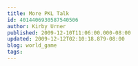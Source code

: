 ```yaml
---
title: More PKL Talk
id: 4014406930587540506
author: Kirby Urner
published: 2009-12-10T11:06:00.000-08:00
updated: 2009-12-12T02:10:18.879-08:00
blog: world_game
tags: 
---
```


